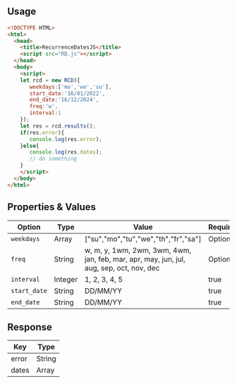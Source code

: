 ## Usage
```html
<!DOCTYPE HTML>
<html>
  <head>
    <title>RecurrenceDatesJS</title>
    <script src="RD.js"></script>
  </head>
  <body>
    <script>
    let rcd = new RCD({
       weekdays:['mo','we','su'],
       start_date:'16/01/2022',
       end_date:'16/12/2024',
       freq:'w',
       interval:1
    });
    let res = rcd.results();
    if(res.error){
       console.log(res.error);
    }else{
       console.log(res.dates);
       // do something
    }
    </script>
  </body>
</html>
```
## Properties & Values
| Option   | Type | Value | Required | Default |
| ---      | ---       | --- | --- | --- |
| <code>weekdays</code> | Array    | ["su","mo","tu","we","th","fr","sa"] | Optional |  All |
| <code>freq</code>     | String       | w, m, y, 1wm, 2wm, 3wm, 4wm, jan, feb, mar, apr, may, jun, jul, aug, sep, oct, nov, dec | Optional | w |
| <code>interval</code> | Integer | 1, 2, 3, 4, 5 | true | |
|<code>start_date</code>|String|DD/MM/YY|true| |
|<code>end_date</code>|String|DD/MM/YY|true| |
## Response
| Key | Type |
| ---   | ---  | 
| error | String | 
| dates | Array |